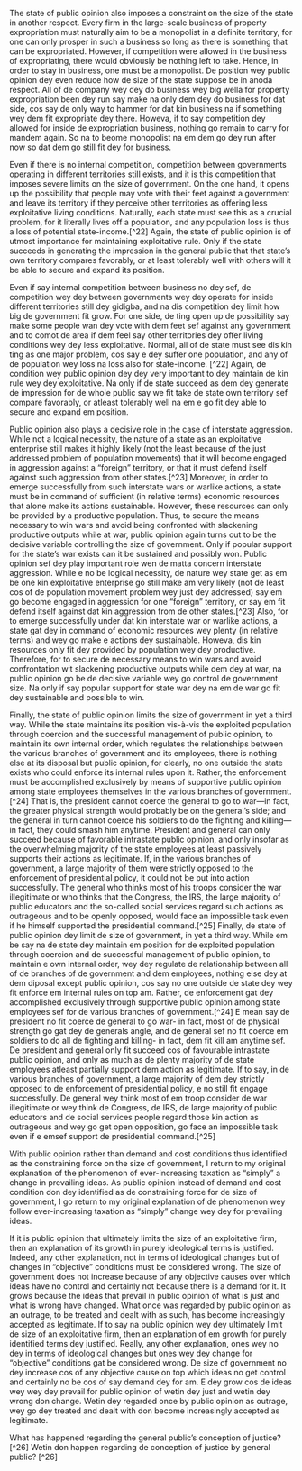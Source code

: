 The state of public opinion also imposes a constraint on the size of the state in another respect. Every firm in the large-scale business of property expropriation must naturally aim to be a monopolist in a definite territory, for one can only prosper in such a business so long as there is something that can be expropriated. However, if competition were allowed in the business of expropriating, there would obviously be nothing left to take. Hence, in order to stay in business, one must be a monopolist. De position wey public opinion dey even reduce how de size of the state suppose be in anoda respect. All of de company wey dey do business wey big wella for property expropriation been dey run say make na only dem dey do business for dat side, cos say de only way to hammer for dat kin business na if something wey dem fit expropriate dey there. Howeva, if to say competition dey allowed for inside de expropriation business, nothing go remain to carry for mandem again. So na to beome monopolist na em dem go dey run after now so dat dem go still fit dey for business.

Even if there is no internal competition, competition between governments operating in different territories still exists, and it is this competition that imposes severe limits on the size of government. On the one hand, it opens up the possibility that people may vote with their feet against a government and leave its territory if they perceive other territories as offering less exploitative living conditions. Naturally, each state must see this as a crucial problem, for it literally lives off a population, and any population loss is thus a loss of potential state-income.[^22] Again, the state of public opinion is of utmost importance for maintaining exploitative rule. Only if the state succeeds in generating the impression in the general public that that state’s own territory compares favorably, or at least tolerably well with others will it be able to secure and expand its position.

Even if say internal competition between business no dey sef, de competition wey dey between governments wey dey operate for inside different territories still dey gidigba, and na dis competition dey limit how big de government fit grow. For one side, de ting open up de possibility say make some people wan dey vote with dem feet sef against any government and to comot de area if dem feel say other territories dey offer living conditions wey dey less exploitative. Normal, all of de state must see dis kin ting as one major problem, cos say e dey suffer one population, and any of de population wey loss na loss also for state-income. [^22] Again, de condition wey public opinion dey dey very important to dey maintain de kin rule wey dey exploitative. Na only if de state succeed as dem dey generate de impression for de whole public say we fit take de state own territory sef compare favorably, or atleast tolerably well na em e go fit dey able to secure and expand em position.


Public opinion also plays a decisive role in the case of interstate aggression. While not a logical necessity, the nature of a state as an exploitative enterprise still makes it highly likely (not the least because of the just addressed problem of population movements) that it will become engaged in aggression against a “foreign” territory, or that it must defend itself against such aggression from other states.[^23] Moreover, in order to emerge successfully from such interstate wars or warlike actions, a state must be in command of sufficient (in relative terms) economic resources that alone make its actions sustainable. However, these resources can only be provided by a productive population. Thus, to secure the means necessary to win wars and avoid being confronted with slackening productive outputs while at war, public opinion again turns out to be the decisive variable controlling the size of government. Only if popular support for the state’s war exists can it be sustained and possibly won.
Public opinion sef dey play important role wen de matta concern interstate aggression. While e no be logical necessity, de nature wey state get as em be one kin exploitative enterprise go still make am very likely (not de least cos of de population movement problem wey just dey addressed) say em go become engaged in aggression for one “foreign” territory, or say em fit defend itself against dat kin aggression from de other states.[^23] Also, for to emerge successfully under dat kin interstate war or warlike actions, a state gat dey in command of economic resources wey plenty (in relative terms) and wey go make e actions dey sustainable. Howeva, dis kin resources only fit dey provided by population wey dey productive. Therefore, for to secure de necessary means to win wars and avoid confrontation wit slackening productive outputs while dem dey at war, na public opinion go be de decisive variable wey go control de government size. Na only if say popular support for state war dey na em de war go fit dey sustainable and possible to win.

Finally, the state of public opinion limits the size of government in yet a third way. While the state maintains its position vis-à-vis the exploited population through coercion and the successful management of public opinion, to maintain its own internal order, which regulates the relationships between the various branches of government and its employees, there is nothing else at its disposal but public opinion, for clearly, no one outside the state exists who could enforce its internal rules upon it. Rather, the enforcement must be accomplished exclusively by means of supportive public opinion among state employees themselves in the various branches of government.[^24] That is, the president cannot coerce the general to go to war—in fact, the greater physical strength would probably be on the general’s side; and the general in turn cannot coerce his soldiers to do the fighting and killing—in fact, they could smash him anytime. President and general can only succeed because of favorable intrastate public opinion, and only insofar as the overwhelming majority of the state employees at least passively supports their actions as legitimate. If, in the various branches of government, a large majority of them were strictly opposed to the enforcement of presidential policy, it could not be put into action successfully. The general who thinks most of his troops consider the war illegitimate or who thinks that the Congress, the IRS, the large majority of public educators and the so-called social services regard such actions as outrageous and to be openly opposed, would face an impossible task even if he himself supported the presidential command.[^25]
Finally, de state of public opinion dey limit de size of government, in yet a third way. While em be say na de state dey maintain em position for de exploited population through coercion and de successful management of public opinion, to maintain e own internal order, wey dey regulate de relationship between all of de branches of de government and dem employees, nothing else dey at dem diposal except public opinion, cos say no one outside de state dey wey fit enforce em internal rules on top am. Rather, de enforcement gat dey accomplished exclusively through supportive public opinion among state employees sef for de various branches of government.[^24] E mean say de president no fit coerce de general to go war- in fact, most of de physical strength go gat dey de generals angle, and de general sef no fit coerce em soldiers to do all de fighting and killing- in fact, dem fit kill am anytime sef. De president and general only fit succeed cos of favourable intrastate public opinion, and only as much as de plenty majority of de state employees atleast partially support dem action as legitimate. If to say, in de various branches of government, a large majority of dem dey strictly opposed to de enforcement of presidential policy, e no still fit engage successfully. De general wey think most of em troop consider de war illegitimate or wey think de Congress, de IRS, de large majority of public educators and de social services people regard those kin action as outrageous and wey go get open opposition, go face an impossible task even if e emsef support de presidential command.[^25] 

With public opinion rather than demand and cost conditions thus identified as the constraining force on the size of government, I return to my original explanation of the phenomenon of ever-increasing taxation as “simply” a change in prevailing ideas.
As public opinion instead of demand and cost condition don dey identified as de constraining force for de size of government, I go return to my original explanation of de phenomenon wey follow ever-increasing taxation as “simply” change wey dey for prevailing ideas.

If it is public opinion that ultimately limits the size of an exploitative firm, then an explanation of its growth in purely ideological terms is justified. Indeed, any other explanation, not in terms of ideological changes but of changes in “objective” conditions must be considered wrong. The size of government does not increase because of any objective causes over which ideas have no control and certainly not because there is a demand for it. It grows because the ideas that prevail in public opinion of what is just and what is wrong have changed. What once was regarded by public opinion as an outrage, to be treated and dealt with as such, has become increasingly accepted as legitimate.
If to say na public opinion wey dey ultimately limit de size of an exploitative firm, then an explanation of em growth for purely identified terms dey justified. Really, any other explanation, ones wey no dey in terms of ideological changes but ones wey dey change for “objective” conditions gat be considered wrong. De size of government no dey increase cos of any objective cause on top which ideas no get control and certainly no be cos of say demand dey for am. E dey grow cos de ideas wey wey dey prevail for public opinion of wetin dey just and wetin dey wrong don change. Wetin dey regarded once by public opinion as outrage, wey go dey treated and dealt with don become increasingly accepted as legitimate.

What has happened regarding the general public’s conception of justice?[^26]
Wetin don happen regarding de conception of justice by general public? [^26]

[^16]: To make this distinction between economics and history or sociology is not to say, of course, that economics is of no importance for these latter disciplines. In fact, economics is indispensable for all other social sciences. While the reverse is not the case, economics can be developed and advanced without historical or sociological knowledge. The only consequence of doing so is that such economics would probably not be very interesting, as it would be written without consideration of real examples or instances of application (as if one were to write on the economics of taxation even though there had never been an actual example of it in all of history), for it would formulate what could not possibly happen in the social world, or what would have to happen provided that certain conditions were in fact fulfilled. Thus, any historical or sociological explanation is logically constrained by the laws as espoused by economic theory, and any account by a historian or sociologist in violation of these laws must be treated as ultimately confused. On the relationship between economic theory and history see also Ludwig von Mises, Theory and History (Auburn, Ala.: Ludwig von Mises Institute, 1985); Hans-Hermann Hoppe, Praxeology and Economic Science (Auburn, Ala.: Ludwig von Mises Institute, 1988).
[^16]: To make de distinction between economics and history or sociology no be say, of course, economics no dey important to these latter disciplines. In fact, economics dey indispensable for all other social sciences. While de reverse no be de case, economics fit dey developed and advanced without historical or sociological knowledge. De only consequence of doing so be say such economics probably no go dey interesting, as dem go write am without consideration of real examples or instances wey dey don apply am before (cos if say person wan write for economics of taxation even though actual example of am never dey history), cos em go formulate wetin go happen for de social world, or wetin no fit happen for social world, or wetin go gat happen as far as certain conditions dey fulfilled. Thus, any historical or sociological explanation dey logically constrained by de laws as economic theory show am, and any account wey come from an historian or sociologist in violation of de laws gat be treated as ultimately confused. As per de relationship between economic theory and history see dis one too Ludwig von Mises, Theory and History (Auburn, Ala.: Ludwig von Mises Institute, 1985); Hans-Hermann Hoppe, Praxeology and Economic Science (Auburn, Ala.: Ludwig von Mises Institute, 1988).

[^17]: See on this also Franz Oppenheimer, The State (New York: Vanguard Press, 1914) esp. pp. 24–27; Rothbard, Power and Market, chap. 2; Hoppe, A Theory of Socialism and Capitalism, chap. 2.
[^17]: See dis one too Franz Oppenheimer, The State (New York: Vanguard Press, 1914) esp. pp. 24–27; Rothbard, Power and Market, chap. 2; Hoppe, A Theory of Socialism and Capitalism, chap. 2.

[^18]: On the theory of the state as developed in the following see—in addition to the works cited in note 17—in particular Herbert Spencer, Social Statics (New York: Schalkenbach Foundation, 1970); Auberon Herbert, The Right and Wrong of Compulsion by the State (Indianapolis: Liberty Fund, 1978); Albert J. Nock, Our Enemy, the State (Tampa, Fla.: Hallberg Publishing, 1983); Murray N. Rothbard, For a New Liberty (New York: Macmillan, 1978); idem, The Ethics of Liberty (Atlantic Highlands, N.J.: Humanities Press, 1982); Hans-Hermann Hoppe, Eigentum, Anarchie und Staat (Opladen: Westdeutscher Verlag, 1987); Anthony de Jasay, The State (Oxford: Blackwell, 1985).
[^18]: On de theory of de state wey dey developed in de following, see – plus de works cited for note 17- in particular Herbert Spencer, Social Statics (New York: Schalkenbach Foundation, 1970); Auberon Herbert, The Right and Wrong of Compulsion by the State (Indianapolis: Liberty Fund, 1978); Albert J. Nock, Our Enemy, the State (Tampa, Fla.: Hallberg Publishing, 1983); Murray N. Rothbard, For a New Liberty (New York: Macmillan, 1978); idem, The Ethics of Liberty (Atlantic Highlands, N.J.: Humanities Press, 1982); Hans-Hermann Hoppe, Eigentum, Anarchie und Staat (Opladen: Westdeutscher Verlag, 1987); Anthony de Jasay, The State (Oxford: Blackwell, 1985).

[^19]:  This central idea of the public choice school has been expressed by its foremost representatives as follows:
[^19]:  De central idea wey de public choice school get been don dey expressed by em foremost representatives as follows:

